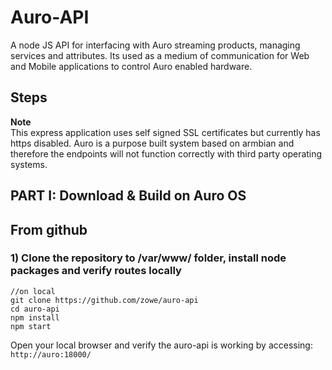 # Auro-API

A node JS API for interfacing with Auro streaming products, managing services and attributes. Its used as a medium of communication for Web and Mobile applications to control Auro enabled hardware.

## Steps

**Note**  
This express application uses self signed SSL certificates but currently has https disabled. Auro is a purpose built system based on armbian and therefore the endpoints will not function correctly with third party operating systems.

## PART I: Download & Build on Auro OS

## From github

### 1) Clone the repository to /var/www/ folder, install node packages and verify routes locally

```
//on local
git clone https://github.com/zowe/auro-api
cd auro-api
npm install
npm start
```

Open your local browser and verify the auro-api is working by accessing:  
`http://auro:18000/`
